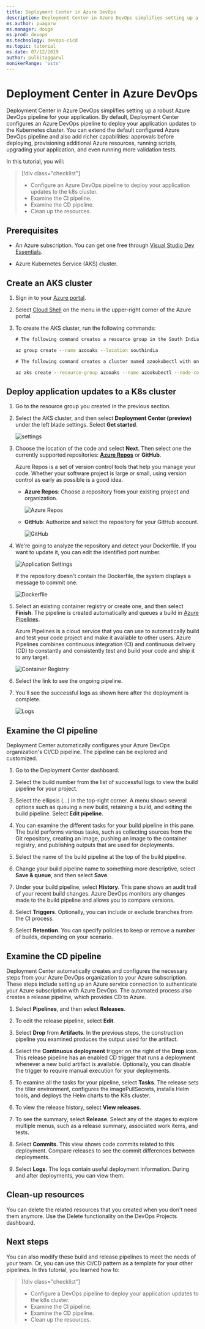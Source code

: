 ```yaml
---
title: Deployment Center in Azure DevOps
description: Deployment Center in Azure DevOps simplifies setting up a robust Azure DevOps pipeline for your application
ms.author: puagarw
ms.manager: douge
ms.prod: devops
ms.technology: devops-cicd
ms.topic: tutorial
ms.date: 07/12/2019
author: pulkitaggarwl
monikerRange: 'vsts'
---
```


# Deployment Center in Azure DevOps

Deployment Center in Azure DevOps simplifies setting up a robust Azure DevOps pipeline for your application. By default, Deployment Center configures an Azure DevOps pipeline to deploy your application updates to the Kubernetes cluster. You can extend the default configured Azure DevOps pipeline and also add richer capabilities: approvals before deploying, provisioning additional Azure resources, running scripts, upgrading your application, and even running more validation tests.

In this tutorial, you will:

> [!div class="checklist"]
> * Configure an Azure DevOps pipeline to deploy your application updates to the k8s cluster.
> * Examine the CI pipeline.
> * Examine the CD pipeline.
> * Clean up the resources.

## Prerequisites

* An Azure subscription. You can get one free through [Visual Studio Dev Essentials](https://visualstudio.microsoft.com/dev-essentials/).

* Azure Kubernetes Service (AKS) cluster.

## Create an AKS cluster

1. Sign in to your [Azure portal](https://portal.azure.com/).

1. Select [Cloud Shell](https://docs.microsoft.com/azure/cloud-shell/overview) on the menu in the upper-right corner of the Azure portal.

1. To create the AKS cluster, run the following commands:

    ```cmd
    # The following command creates a resource group in the South India location:

    az group create --name azooaks --location southindia

    # The following command creates a cluster named azookubectl with one node.

    az aks create --resource-group azooaks --name azookubectl --node-count 1 --enable-addons monitoring --generate-ssh-keys
    ```

## Deploy application updates to a K8s cluster

1. Go to the resource group you created in the previous section.

1. Select the AKS cluster, and then select **Deployment Center (preview)** under the left blade settings. Select **Get started**.

   ![settings](media/deployment-center-launcher/settings.png)

1. Choose the location of the code and select **Next**. Then select one the currently supported repositories: **[Azure Repos](https://docs.microsoft.com/azure/devops/repos/index?view=azure-devops)** or **GitHub**.

    Azure Repos is a set of version control tools that help you manage your code. Whether your software project is large or small, using version control as early as possible is a good idea.

    - **Azure Repos**: Choose a repository from your existing project and organization.

        ![Azure Repos](media/deployment-center-launcher/azure-repos.gif)

    - **GitHub**: Authorize and select the repository for your GitHub account.

        ![GitHub](media/deployment-center-launcher/github.gif)


1. We're going to analyze the repository and detect your Dockerfile. If you want to update it, you can edit the identified port number.

    ![Application Settings](media/deployment-center-launcher/application-settings.png)

    If the repository doesn't contain the Dockerfile, the system displays a message to commit one.

    ![Dockerfile](media/deployment-center-launcher/dockerfile.png)

1. Select an existing container registry or create one, and then select **Finish**. The pipeline is created automatically and queues a build in [Azure Pipelines](https://docs.microsoft.com/azure/devops/pipelines/index?view=azure-devops).

    Azure Pipelines is a cloud service that you can use to automatically build and test your code project and make it available to other users. Azure Pipelines combines continuous integration (CI) and continuous delivery (CD) to constantly and consistently test and build your code and ship it to any target.

    ![Container Registry](media/deployment-center-launcher/container-registry.png)

1. Select the link to see the ongoing pipeline.

1. You'll see the successful logs as shown here after the deployment is complete.

    ![Logs](media/deployment-center-launcher/logs.png)

## Examine the CI pipeline

Deployment Center automatically configures your Azure DevOps organization's CI/CD pipeline. The pipeline can be explored and customized.

1. Go to the Deployment Center dashboard.  

1. Select the build number from the list of successful logs to view the build pipeline for your project.

1. Select the ellipsis (...) in the top-right corner. A menu shows several options such as queuing a new build, retaining a build, and editing the build pipeline. Select **Edit pipeline**. 

1. You can examine the different tasks for your build pipeline in this pane. The build performs various tasks, such as collecting sources from the Git repository, creating an image, pushing an image to the container registry, and publishing outputs that are used for deployments.

1. Select the name of the build pipeline at the top of the build pipeline.

1. Change your build pipeline name to something more descriptive, select **Save & queue**, and then select **Save**.

1. Under your build pipeline, select **History**. This pane shows an audit trail of your recent build changes. Azure DevOps monitors any changes made to the build pipeline and allows you to compare versions.

1. Select **Triggers**. Optionally, you can include or exclude branches from the CI process.

1. Select **Retention**. You can specify policies to keep or remove a number of builds, depending on your scenario.

## Examine the CD pipeline

Deployment Center automatically creates and configures the necessary steps from your Azure DevOps organization to your Azure subscription. These steps include setting up an Azure service connection to authenticate your Azure subscription with Azure DevOps. The automated process also creates a release pipeline, which provides CD to Azure.

1. Select **Pipelines**, and then select **Releases**.

1. To edit the release pipeline, select **Edit**.

1. Select **Drop** from **Artifacts**. In the previous steps, the construction pipeline you examined produces the output used for the artifact. 

1. Select the **Continuous deployment** trigger on the right of the **Drop** icon. This release pipeline has an enabled CD trigger that runs a deployment whenever a new build artifact is available. Optionally, you can disable the trigger to require manual execution for your deployments.

1. To examine all the tasks for your pipeline, select **Tasks**. The release sets the tiller environment, configures the imagePullSecrets, installs Helm tools, and deploys the Helm charts to the K8s cluster.

1. To view the release history, select **View releases**. 

1. To see the summary, select **Release**. Select any of the stages to explore multiple menus, such as a release summary, associated work items, and tests. 

1. Select **Commits**. This view shows code commits related to this deployment. Compare releases to see the commit differences between deployments.

1. Select **Logs**. The logs contain useful deployment information. During and after deployments, you can view them.

## Clean-up resources

You can delete the related resources that you created when you don't need them anymore. Use the Delete functionality on the DevOps Projects dashboard.

## Next steps

You can also modify these build and release pipelines to meet the needs of your team. Or, you can use this CI/CD pattern as a template for your other pipelines. In this tutorial, you learned how to:

> [!div class="checklist"]
> * Configure a DevOps pipeline to deploy your application updates to the k8s cluster.
> * Examine the CI pipeline.
> * Examine the CD pipeline.
> * Clean up the resources.
